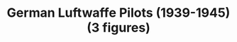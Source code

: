 ---
layout: product
title: "German Luftwaffe Pilots (1939-1945) (3 figures)"
price: "1800" 
desc: "Maketa"
img_path: "/assets/img/ICM 32101.webp"
brand: "N/A"
available: false
special_offer: false
new: false
soon: false
cat: "010000"
subcat: "013600"
subsubcat: "0N/A"
sifra: "ICM 32101"
popular: false
spec: false
---
